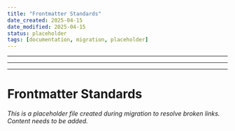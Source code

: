```yaml
---
title: "Frontmatter Standards"
date_created: 2025-04-15
date_modified: 2025-04-15
status: placeholder
tags: [documentation, migration, placeholder]
---
```


---

---

---

# Frontmatter Standards

*This is a placeholder file created during migration to resolve broken links. Content needs to be added.*
